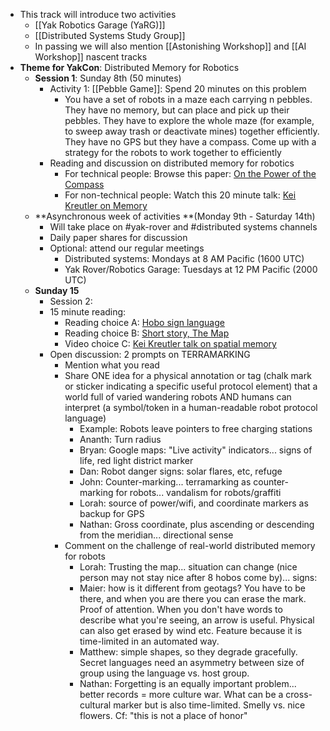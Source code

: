 - This track will introduce two activities
    - [[Yak Robotics Garage (YaRG)]]
    - [[Distributed Systems Study Group]]
    - In passing we will also mention [[Astonishing Workshop]] and [[AI Workshop]] nascent tracks
- **Theme for YakCon**: Distributed Memory for Robotics
    - **Session 1**: Sunday 8th (50 minutes)
        - Activity 1: [[Pebble Game]]: Spend 20 minutes on this problem
            - You have a set of robots in a maze each carrying n pebbles. They have no memory, but can place and pick up their pebbles. They have to explore the whole maze (for example, to sweep away trash or deactivate mines) together efficiently. They have no GPS but they have a compass. Come up with a strategy for the robots to work together to efficiently 
        - Reading and discussion on distributed memory for robotics 
            - For technical people: Browse this paper: [On the Power of the Compass](https://www.clear.rice.edu/comp651/papers/2015-01-Spring/04567972.pdf)
            - For non-technical people: Watch this 20 minute talk: [Kei Kreutler on Memory](https://www.twitch.tv/videos/1551986569)
    - **Asynchronous week of activities **(Monday 9th - Saturday 14th)
        - Will take place on #yak-rover and #distributed systems channels
        - Daily paper shares for discussion
        - Optional: attend our regular meetings
            - Distributed systems: Mondays at 8 AM Pacific (1600 UTC)
            - Yak Rover/Robotics Garage: Tuesdays at 12 PM Pacific (2000 UTC)
    - **Sunday 15**
        - Session 2: 
        - 15 minute reading:
            - Reading choice A: [Hobo sign language](https://www.popularmechanics.com/technology/a25174860/hobo-code/)
            - Reading choice B: [Short story, The Map](https://www.ribbonfarm.com/2022/05/05/the-map/)
            - Video choice C: [Kei Kreutler talk on spatial memory](https://www.twitch.tv/videos/1551986569) 
        - Open discussion: 2 prompts on TERRAMARKING
            - Mention what you  read
            - Share ONE idea for a physical annotation or tag (chalk mark or sticker indicating a specific useful protocol element) that a world full of varied wandering robots AND humans can interpret (a symbol/token in a human-readable robot protocol language)
                - Example: Robots leave pointers to free charging stations
                - Ananth: Turn radius
                - Bryan: Google maps: "Live activity" indicators... signs of life, red light district marker
                - Dan: Robot danger signs: solar flares, etc, refuge
                - John: Counter-marking... terramarking as counter-marking for robots... vandalism for robots/graffiti
                - Lorah: source of power/wifi, and coordinate markers as backup for GPS
                - Nathan: Gross coordinate, plus ascending or descending from the meridian... directional sense
            - Comment on the challenge of real-world distributed memory for robots
                - Lorah: Trusting the map... situation can change (nice person may not stay nice after 8 hobos come by)... signs: 
                - Maier: how is it different from geotags? You have to be there, and when you are there you can erase the mark. Proof of attention. When you don't have words to describe what you're seeing, an arrow is useful. Physical can also get erased by wind etc. Feature because it is time-limited in an automated way.
                - Matthew: simple shapes, so they degrade gracefully. Secret languages need an asymmetry between size of group using the language vs. host group.
                - Nathan: Forgetting is an equally important problem... better records = more culture war. What can be a cross-cultural marker but is also time-limited. Smelly vs. nice flowers. Cf: "this is not a place of honor"
